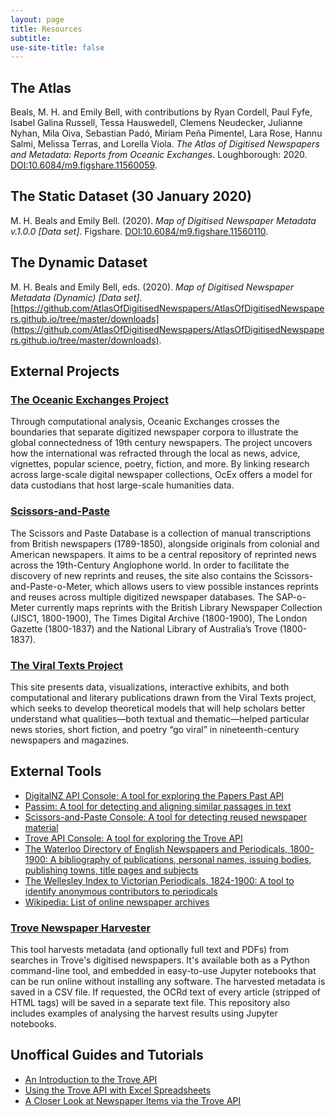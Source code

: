 ```yaml
---
layout: page
title: Resources
subtitle:  
use-site-title: false
---
```


## The Atlas

Beals, M. H. and Emily Bell, with contributions by Ryan Cordell, Paul Fyfe, Isabel Galina Russell, Tessa Hauswedell, Clemens Neudecker, Julianne Nyhan, Mila Oiva, Sebastian Padó, Miriam Peña Pimentel, Lara Rose, Hannu Salmi, Melissa Terras, and Lorella Viola. *The Atlas of Digitised Newspapers and Metadata: Reports from Oceanic Exchanges*. Loughborough: 2020. [DOI:10.6084/m9.figshare.11560059](http://www.doi.org/10.6084/m9.figshare.11560059).

## The Static Dataset (30 January 2020)

M. H. Beals and Emily Bell. (2020). *Map of Digitised Newspaper Metadata v.1.0.0 [Data set]*. Figshare. [DOI:10.6084/m9.figshare.11560110](http://www.doi.org/10.6084/m9.figshare.11560110).

## The Dynamic Dataset

M. H. Beals and Emily Bell, eds. (2020). *Map of Digitised Newspaper Metadata (Dynamic) [Data set]*. [https://github.com/AtlasOfDigitisedNewspapers/AtlasOfDigitisedNewspapers.github.io/tree/master/downloads](https://github.com/AtlasOfDigitisedNewspapers/AtlasOfDigitisedNewspapers.github.io/tree/master/downloads).

## External Projects

### [The Oceanic Exchanges Project](http://www.oceanicexchanges.org)

Through computational analysis, Oceanic Exchanges crosses the boundaries that separate digitized newspaper corpora to illustrate the global connectedness of 19th century newspapers. The project uncovers how the international was refracted through the local as news, advice, vignettes, popular science, poetry, fiction, and more. By linking research across large-scale digital newspaper collections, OcEx offers a model for data custodians that host large-scale humanities data.

### [Scissors-and-Paste](http://www.scissorsandpaste.net)

The Scissors and Paste Database is a collection of manual transcriptions from British newspapers (1789-1850), alongside originals from colonial and American newspapers. It aims to be a central repository of reprinted news across the 19th-Century Anglophone world. In order to facilitate the discovery of new reprints and reuses, the site also contains the Scissors-and-Paste-o-Meter, which allows users to view possible instances reprints and reuses across multiple digitized newspaper databases. The SAP-o-Meter currently maps reprints with the British Library Newspaper Collection (JISC1, 1800-1900), The Times Digital Archive (1800-1900), The London Gazette (1800-1837) and the National Library of Australia’s Trove (1800-1837).

### [The Viral Texts Project](https://viraltexts.org)

This site presents data, visualizations, interactive exhibits, and both computational and literary publications drawn from the Viral Texts project, which seeks to develop theoretical models that will help scholars better understand what qualities—both textual and thematic—helped particular news stories, short fiction, and poetry “go viral” in nineteenth-century newspapers and magazines.

## External Tools

+ [DigitalNZ API Console: A tool for exploring the Papers Past API](https://digitalnz.org/developers)  
+ [Passim: A tool for detecting and aligning similar passages in text](https://github.com/dasmiq/passim)
+ [Scissors-and-Paste Console: A tool for detecting reused newspaper material](https://github.com/mhbeals/sap_console)
+ [Trove API Console: A tool for exploring the Trove API](https://troveconsole.herokuapp.com)  
+ [The Waterloo Directory of English Newspapers and Periodicals, 1800-1900: A bibliography of publications, personal names, issuing bodies, publishing towns, title pages and subjects](http://www.victorianperiodicals.com/series3/index.asp)  
+ [The Wellesley Index to Victorian Periodicals, 1824-1900: A tool to identify anonymous contributors to periodicals](http://wellesley.chadwyck.co.uk/marketing/index.jsp)  
+ [Wikipedia: List of online newspaper archives](https://en.wikipedia.org/wiki/Wikipedia:List_of_online_newspaper_archives)  

### [Trove Newspaper Harvester](https://glam-workbench.github.io/trove-harvester/)

This tool harvests metadata (and optionally full text and PDFs) from searches in Trove's digitised newspapers. It's available both as a Python command-line tool, and embedded in easy-to-use Jupyter notebooks that can be run online without installing any software. The harvested metadata is saved in a CSV file. If requested, the OCRd text of every article (stripped of HTML tags) will be saved in a separate text file. This repository also includes examples of analysing the harvest results using Jupyter notebooks.

## Unoffical Guides and Tutorials

+ [An Introduction to the Trove API](https://stumblingfuture.wordpress.com/2014/03/11/an-introduction-to-the-trove-api/)
+ [Using the Trove API with Excel Spreadsheets](https://stumblingfuture.wordpress.com/2014/03/13/using-the-trove-api-with-excel-spreadsheets/)
+ [A Closer Look at Newspaper Items via the Trove API](https://stumblingfuture.wordpress.com/2014/03/15/a-closer-look-at-newspaper-items-via-the-trove-api/)

